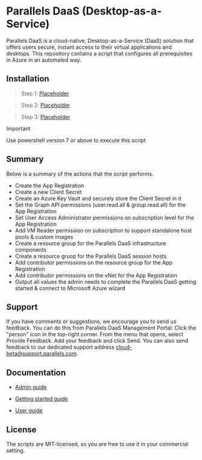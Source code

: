 
# Parallels DaaS (Desktop-as-a-Service)

Parallels DaaS is a cloud-native, Desktop-as-a-Service (DaaS) solution that offers users secure, instant access to their virtual applications and desktops. This repository contains a script that configures all prerequisites in Azure in an automated way. 



## Installation
> Step 1: [Placeholder](./1.runscript.md)

> Step 2: [Placeholder](./2.deployprovider.md)

> Step 3: [Placeholder](./3.confirmpermissions.md)


> [!IMPORTANT]  
> Use powershell version 7 or above to execute this script

## Summary
Below is a summary of the actions that the script performs.

- Create the App Registration
- Create a new Client Secret
- Create an Azure Key Vault and securely store the Client Secret in it
- Set the Graph API permissions (user.read.all & group.read.all) for the App Registration
- Set User Access Administrator permissions on subscription level for the App Registration
- Add VM Reader permission on subscription to support standalone host pools & custom images
- Create a resource group for the Parallels DaaS infrastructure components
- Create a resource gruop for the Parallels DaaS session hosts 
- Add contributor permissions on the resource group for the App Registration
- Add contributor permissions on the vNet for the App Registration 
- Output all values the admin needs to complete the Parallels DaaS getting started & connect to Microsoft Azure wizard


## Support 

If you have comments or suggestions, we encourage you to send us feedback.
You can do this from Parallels DaaS Management Portal:
Click the "person" icon in the top-right corner.
From the menu that opens, select Provide Feedback.
Add your feedback and click Send.
You can also send feedback to our dedicated support address cloud-beta@support.parallels.com.


## Documentation

- [Admin guide](https://docs.myparallels.com/parallels-daas-administrators-guide/)

- [Getting started guide](https://docs.myparallels.com/parallels-daas-administrators-guide/gettings-started)

- [User guide](https://docs.myparallels.com/parallels-daas-users-guide/)
## License 

The scripts are MIT-licensed, so you are free to use it in your commercial setting.

